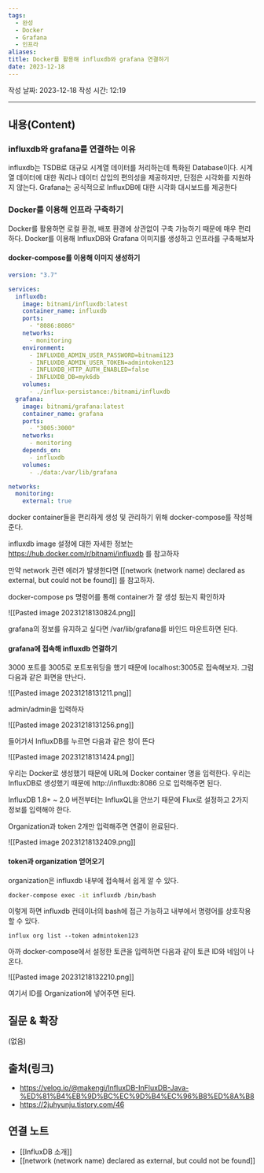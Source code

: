 ```yaml
---
tags:
  - 완성
  - Docker
  - Grafana
  - 인프라
aliases: 
title: Docker를 활용해 influxdb와 grafana 연결하기
date: 2023-12-18
---
```

작성 날짜: 2023-12-18
작성 시간: 12:19


----
## 내용(Content)
### influxdb와 grafana를 연결하는 이유
influxdb는 TSDB로 대규모 시계열 데이터를 처리하는데 특화된 Database이다. 시계열 데이터에 대한 쿼리나 데이터 삽입의 편의성을 제공하지만, 단점은 시각화를 지원하지 않는다. Grafana는 공식적으로 InfluxDB에 대한 시각화 대시보드를 제공한다

### Docker를 이용해 인프라 구축하기

Docker를 활용하면 로컬 환경, 배포 환경에 상관없이 구축 가능하기 때문에 매우 편리하다.  Docker를 이용해 InfluxDB와 Grafana 이미지를 생성하고 인프라를 구축해보자

#### docker-compose를 이용해 이미지 생성하기

```yml
version: "3.7"

services:
  influxdb:
    image: bitnami/influxdb:latest
    container_name: influxdb
    ports:
      - "8086:8086"
    networks:
      - monitoring
    environment:
      - INFLUXDB_ADMIN_USER_PASSWORD=bitnami123
      - INFLUXDB_ADMIN_USER_TOKEN=admintoken123
      - INFLUXDB_HTTP_AUTH_ENABLED=false
      - INFLUXDB_DB=myk6db
    volumes:
      - ./influx-persistance:/bitnami/influxdb
  grafana:
    image: bitnami/grafana:latest
    container_name: grafana
    ports:
      - "3005:3000"
    networks:
      - monitoring
    depends_on:
      - influxdb
    volumes:
      - ./data:/var/lib/grafana

networks:
  monitoring:
    external: true
```

docker container들을 편리하게 생성 및 관리하기 위해 docker-compose를 작성해준다.

influxdb image 설정에 대한 자세한 정보는 https://hub.docker.com/r/bitnami/influxdb 를 참고하자

만약 network 관련 에러가 발생한다면 [[network (network name) declared as external, but could not be found]] 를 참고하자.

docker-compose ps 명령어를 통해 container가 잘 생성 됬는지 확인하자

![[Pasted image 20231218130824.png]]


grafana의 정보를 유지하고 싶다면 /var/lib/grafana를 바인드 마운트하면 된다.

#### grafana에 접속해 influxdb 연결하기

3000 포트를 3005로 포트포워딩을 했기 때문에 localhost:3005로 접속해보자. 그럼 다음과 같은 화면을 만난다.

![[Pasted image 20231218131211.png]]

admin/admin을 입력하자

![[Pasted image 20231218131256.png]]

들어가서 InfluxDB를 누르면 다음과 같은 창이 뜬다

![[Pasted image 20231218131424.png]]

우리는 Docker로 생성했기 때문에 URL에 Docker container 명을 입력한다. 우리는 InfluxDB로 생성했기 때문에 http://influxdb:8086 으로 입력해주면 된다.

InfluxDB 1.8+ ~ 2.0 버전부터는 InfluxQL을 안쓰기 때문에 Flux로 설정하고 2가지 정보를 입력해야 한다.

Organization과 token 2개만 입력해주면 연결이 완료된다.

![[Pasted image 20231218132409.png]]


#### token과 organization 얻어오기
organization은 influxdb 내부에 접속해서 쉽게 알 수 있다.

```bash
docker-compose exec -it influxdb /bin/bash
```

이렇게 하면 influxdb 컨테이너의 bash에 접근 가능하고 내부에서 명령어를 상호작용 할 수 있다.

```
influx org list --token admintoken123
```

아까 docker-compose에서 설정한 토큰을 입력하면 다음과 같이 토큰 ID와 네임이 나온다.

![[Pasted image 20231218132210.png]]

여기서 ID를 Organization에 넣어주면 된다.
## 질문 & 확장

(없음)

## 출처(링크)
- https://velog.io/@makengi/InfluxDB-InFluxDB-Java-%ED%81%B4%EB%9D%BC%EC%9D%B4%EC%96%B8%ED%8A%B8
- https://2juhyunju.tistory.com/46

## 연결 노트
- [[InfluxDB 소개]]
- [[network (network name) declared as external, but could not be found]]


